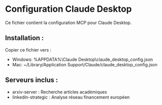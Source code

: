﻿# Configuration Claude Desktop

Ce fichier contient la configuration MCP pour Claude Desktop.

## Installation :
Copier ce fichier vers :
- Windows: %APPDATA%\Claude Desktop\claude_desktop_config.json
- Mac: ~/Library/Application Support/Claude/claude_desktop_config.json

## Serveurs inclus :
- arxiv-server : Recherche articles académiques
- linkedin-strategic : Analyse réseau financement européen
